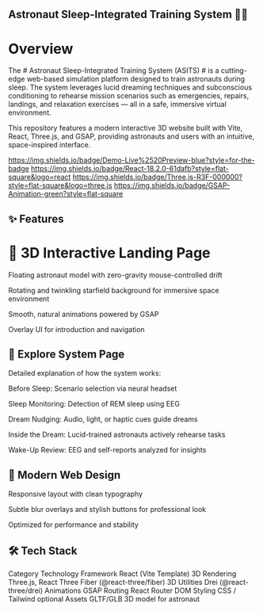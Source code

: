 ## Astronaut Sleep-Integrated Training System 🌌🚀
# Overview
The # Astronaut Sleep-Integrated Training System (ASITS) # is a cutting-edge web-based simulation platform designed to train astronauts during sleep. The system leverages lucid dreaming techniques and subconscious conditioning to rehearse mission scenarios such as emergencies, repairs, landings, and relaxation exercises — all in a safe, immersive virtual environment.

This repository features a modern interactive 3D website built with Vite, React, Three.js, and GSAP, providing astronauts and users with an intuitive, space-inspired interface.

https://img.shields.io/badge/Demo-Live%2520Preview-blue?style=for-the-badge
https://img.shields.io/badge/React-18.2.0-61dafb?style=flat-square&logo=react
https://img.shields.io/badge/Three.js-R3F-000000?style=flat-square&logo=three.js
https://img.shields.io/badge/GSAP-Animation-green?style=flat-square

## ✨ Features
# 🚀 3D Interactive Landing Page
Floating astronaut model with zero-gravity mouse-controlled drift

Rotating and twinkling starfield background for immersive space environment

Smooth, natural animations powered by GSAP

Overlay UI for introduction and navigation

## 🔬 Explore System Page
Detailed explanation of how the system works:

Before Sleep: Scenario selection via neural headset

Sleep Monitoring: Detection of REM sleep using EEG

Dream Nudging: Audio, light, or haptic cues guide dreams

Inside the Dream: Lucid-trained astronauts actively rehearse tasks

Wake-Up Review: EEG and self-reports analyzed for insights

## 🎨 Modern Web Design
Responsive layout with clean typography

Subtle blur overlays and stylish buttons for professional look

Optimized for performance and stability

## 🛠 Tech Stack
Category	Technology
Framework	React (Vite Template)
3D Rendering	Three.js, React Three Fiber (@react-three/fiber)
3D Utilities	Drei (@react-three/drei)
Animations	GSAP
Routing	React Router DOM
Styling	CSS / Tailwind optional
Assets	GLTF/GLB 3D model for astronaut

